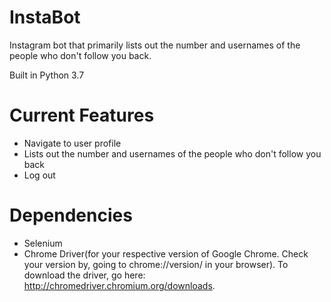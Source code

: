# InstaBot
Instagram bot that primarily lists out the number and usernames of the people who don't follow you back.

Built in Python 3.7

# Current Features
- Navigate to user profile
- Lists out the number and usernames of the people who don't follow you back
- Log out

# Dependencies
- Selenium
- Chrome Driver(for your respective version of Google Chrome. Check your version by, going to chrome://version/ in your browser). To download the driver, go here: http://chromedriver.chromium.org/downloads. 
